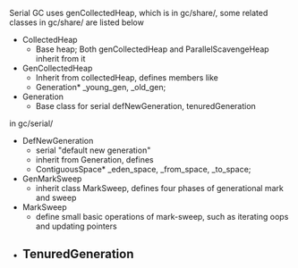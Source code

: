 
Serial GC uses genCollectedHeap, which is in gc/share/, some related classes in gc/share/ are listed below
- CollectedHeap
	- Base heap; Both genCollectedHeap and ParallelScavengeHeap inherit from it
- GenCollectedHeap
	- Inherit from collectedHeap, defines members like
    - Generation\* _young_gen, _old_gen;
- Generation
	- Base class for serial defNewGeneration, tenuredGeneration

in gc/serial/
- DefNewGeneration
	- serial "default new generation"
    - inherit from Generation, defines
    - ContiguousSpace\* _eden_space, _from_space, _to_space;
- GenMarkSweep
	- inherit class MarkSweep, defines four phases of generational mark and sweep
- MarkSweep
	- define small basic operations of mark-sweep, such as iterating oops and updating pointers
- TenuredGeneration
	- 

